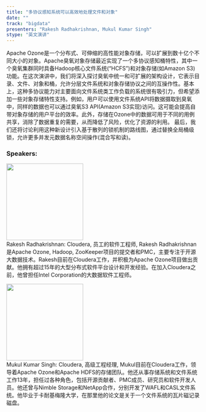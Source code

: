 ```yaml
---
title: "多协议感知系统可以高效地处理文件和对象"
date: "" 
track: "bigdata"
presenters: "Rakesh Radhakrishnan, Mukul Kumar Singh"
stype: "英文演讲"
---
```

Apache Ozone是一个分布式、可伸缩的高性能对象存储，可以扩展到数十亿个不同大小的对象。Apache臭氧对象存储最近实现了一个多协议感知桶特性，其中一个臭氧集群同时具备Hadoop核心文件系统(“HCFS”)和对象存储(如Amazon S3)功能。在这次演讲中，我们将深入探讨臭氧中统一和可扩展的架构设计，它表示目录、文件、对象和桶，允许分层文件系统和对象存储协议之间的互操作性。基本上，这种多协议能力对主要面向文件系统类工作负载的系统很有吸引力，但希望添加一些对象存储特性支持。例如，用户可以使用文件系统API将数据摄取到臭氧中，同样的数据也可以通过臭氧S3 API(Amazon S3实现)访问。这可能会提高自带对象存储的用户平台的效率。此外，存储在Ozone中的数据可用于不同的用例共享，消除了数据重复的需要，从而降低了风险，优化了资源的利用。
最后，我们还将讨论利用这种新设计引入基于散列的锁机制的路线图，通过替换全局桶级锁，允许更多并发元数据名称空间操作(混合写和读)。
 ### Speakers: 
 <img src="images/speaker/1228.png" width="200" /><br>Rakesh Radhakrishnan: Cloudera, 员工的软件工程师, Rakesh Radhakrishnan是Apache Ozone, Hadoop, ZooKeeper项目的提交者和PMC，主要专注于开源大数据技术。Rakesh目前在Cloudera工作，并积极为Apache Ozone项目做出贡献。他拥有超过15年的大型分布式软件平台设计和开发经验。在加入Cloudera之前，他曾担任Intel Corporation的大数据软件工程师。

 <img src="images/speaker/1228_2.png" width="200" /><br>Mukul Kumar Singh: Cloudera, 高级工程经理, Mukul目前在Cloudera工作，领导着Apache Ozone和Apache HDFS的存储团队。他还从事存储系统和文件系统工作13年，担任过各种角色，包括开源贡献者、PMC成员、研究员和软件开发人员。他还曾与Nimble Storage和NetApp合作，分别开发了WAFL和CASL文件系统。他毕业于卡耐基梅隆大学，在那里他的论文是关于一个文件系统的瓦片磁记录磁盘。

 